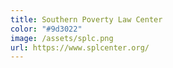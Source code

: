 ```yaml
---
title: Southern Poverty Law Center
color: "#9d3022"
image: /assets/splc.png
url: https://www.splcenter.org/
---
```

